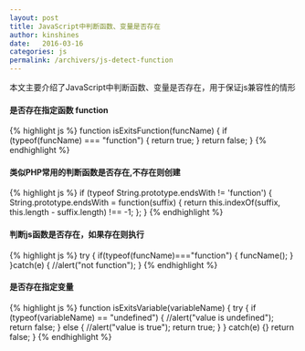 ```yaml
---
layout: post
title: JavaScript中判断函数、变量是否存在
author: kinshines
date:   2016-03-16
categories: js
permalink: /archivers/js-detect-function
---
```


<p class="lead">本文主要介绍了JavaScript中判断函数、变量是否存在，用于保证js兼容性的情形</p>

#### 是否存在指定函数 function

{% highlight js %}
    function isExitsFunction(funcName) {
      if (typeof(funcName) === "function") {
        return true;
      }
        return false;
      }
{% endhighlight %}

#### 类似PHP常用的判断函数是否存在,不存在则创建

{% highlight js %}
    if (typeof String.prototype.endsWith != 'function') {
      String.prototype.endsWith = function(suffix) {
        return this.indexOf(suffix, this.length - suffix.length) !== -1;
          };
      }
{% endhighlight %}

#### 判断js函数是否存在，如果存在则执行

{% highlight js %}
          try 
          { 
             if(typeof(funcName)==="function") 
              {
                   funcName();
               }
          }catch(e)
          {
            //alert("not function"); 
          } 
{% endhighlight %}

#### 是否存在指定变量 

{% highlight js %}
          function isExitsVariable(variableName) {
            try {
              if (typeof(variableName) == "undefined") {
                //alert("value is undefined"); 
                return false;
                } else {
              //alert("value is true"); 
              return true;
                }
           } catch(e) {}
              return false;
        }
{% endhighlight %}


